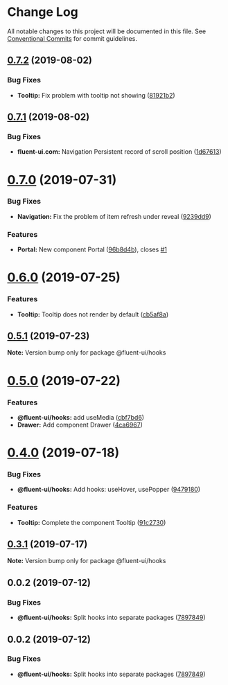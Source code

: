 # Change Log

All notable changes to this project will be documented in this file.
See [Conventional Commits](https://conventionalcommits.org) for commit guidelines.

## [0.7.2](https://github.com/chenyueban/fluent-ui/compare/@fluent-ui/hooks@0.7.1...@fluent-ui/hooks@0.7.2) (2019-08-02)


### Bug Fixes

* **Tooltip:** Fix problem with tooltip not showing ([81921b2](https://github.com/chenyueban/fluent-ui/commit/81921b2))





## [0.7.1](https://github.com/chenyueban/fluent-ui/compare/@fluent-ui/hooks@0.7.0...@fluent-ui/hooks@0.7.1) (2019-08-02)


### Bug Fixes

* **fluent-ui.com:** Navigation Persistent record of scroll position ([1d67613](https://github.com/chenyueban/fluent-ui/commit/1d67613))





# [0.7.0](https://github.com/chenyueban/fluent-ui/compare/@fluent-ui/hooks@0.6.0...@fluent-ui/hooks@0.7.0) (2019-07-31)


### Bug Fixes

* **Navigation:** Fix the problem of item refresh under reveal ([9239dd9](https://github.com/chenyueban/fluent-ui/commit/9239dd9))


### Features

* **Portal:** New component Portal ([96b8d4b](https://github.com/chenyueban/fluent-ui/commit/96b8d4b)), closes [#1](https://github.com/chenyueban/fluent-ui/issues/1)





# [0.6.0](https://github.com/chenyueban/fluent-ui/compare/@fluent-ui/hooks@0.5.1...@fluent-ui/hooks@0.6.0) (2019-07-25)


### Features

* **Tooltip:** Tooltip does not render by default ([cb5af8a](https://github.com/chenyueban/fluent-ui/commit/cb5af8a))





## [0.5.1](https://github.com/chenyueban/fluent-ui/compare/@fluent-ui/hooks@0.5.0...@fluent-ui/hooks@0.5.1) (2019-07-23)

**Note:** Version bump only for package @fluent-ui/hooks





# [0.5.0](https://github.com/chenyueban/fluent-ui/compare/@fluent-ui/hooks@0.4.0...@fluent-ui/hooks@0.5.0) (2019-07-22)


### Features

* **@fluent-ui/hooks:** add useMedia ([cbf7bd6](https://github.com/chenyueban/fluent-ui/commit/cbf7bd6))
* **Drawer:** Add component Drawer ([4ca6967](https://github.com/chenyueban/fluent-ui/commit/4ca6967))





# [0.4.0](https://github.com/chenyueban/fluent-ui/compare/@fluent-ui/hooks@0.3.1...@fluent-ui/hooks@0.4.0) (2019-07-18)


### Bug Fixes

* **@fluent-ui/hooks:** Add hooks: useHover, usePopper ([9479180](https://github.com/chenyueban/fluent-ui/commit/9479180))


### Features

* **Tooltip:** Complete the component Tooltip ([91c2730](https://github.com/chenyueban/fluent-ui/commit/91c2730))





## [0.3.1](https://github.com/chenyueban/fluent-ui/compare/@fluent-ui/hooks@0.3.0...@fluent-ui/hooks@0.3.1) (2019-07-17)

**Note:** Version bump only for package @fluent-ui/hooks





## 0.0.2 (2019-07-12)


### Bug Fixes

* **@fluent-ui/hooks:** Split hooks into separate packages ([7897849](https://github.com/chenyueban/fluent-ui/commit/7897849))





## 0.0.2 (2019-07-12)


### Bug Fixes

* **@fluent-ui/hooks:** Split hooks into separate packages ([7897849](https://github.com/chenyueban/fluent-ui/commit/7897849))

